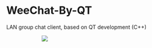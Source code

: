 # WeeChat-By-QT
 LAN group chat client, based on QT development (C++)
<div style="text-align:center;width:40%;height:40%"><img src="https://user-images.githubusercontent.com/42563262/200002086-20e21ae9-58f6-4d24-84eb-a2bf7571a84a.png";/></div>
